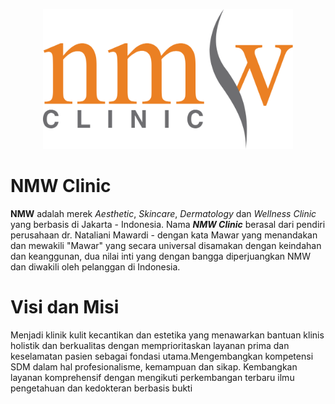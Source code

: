 <p align="center"><a href="https://nmwclinic.co.id" target="_blank"><img src="https://raw.githubusercontent.com/nmwclinic/.github/main/images/logo.svg" width="400" alt="NMW Clinic Logo"></a></p>

# NMW Clinic

**NMW** adalah merek *Aesthetic*, *Skincare*, *Dermatology* dan *Wellness Clinic* yang berbasis di Jakarta - Indonesia. Nama ***NMW Clinic*** berasal dari pendiri perusahaan dr. Nataliani Mawardi - dengan kata Mawar yang menandakan dan mewakili "Mawar" yang secara universal disamakan dengan keindahan dan keanggunan, dua nilai inti yang dengan bangga diperjuangkan NMW dan diwakili oleh pelanggan di Indonesia.

# Visi dan Misi

Menjadi klinik kulit kecantikan dan estetika yang menawarkan bantuan klinis holistik dan berkualitas dengan memprioritaskan layanan prima dan keselamatan pasien sebagai fondasi utama.Mengembangkan kompetensi SDM dalam hal profesionalisme, kemampuan dan sikap. Kembangkan layanan komprehensif dengan mengikuti perkembangan terbaru ilmu pengetahuan dan kedokteran berbasis bukti